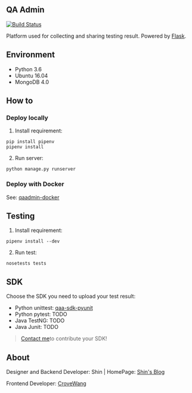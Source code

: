 ## QA Admin

[![Build Status](https://travis-ci.org/intest-tech/qaadmin.svg?branch=master)](https://travis-ci.org/intest-tech/qaadmin)

Platform used for collecting and sharing testing result. Powered by [Flask](https://github.com/pallets/flask).

## Environment

- Python 3.6
- Ubuntu 16.04
- MongoDB 4.0

## How to

### Deploy locally

1. Install requirement:
```
pip install pipenv
pipenv install
```

2. Run server:
```
python manage.py runserver
```

### Deploy with Docker

See: [qaadmin-docker](https://github.com/intest-tech/qaadmin-docker)

## Testing

1. Install requirement:
```
pipenv install --dev
```

2. Run test:
```
nosetests tests
```

## SDK

Choose the SDK you need to upload your test result:

- Python unittest: [qaa-sdk-pyunit](https://github.com/intest-tech/qaa-sdk-pyunit)
- Python pytest: TODO
- Java TestNG: TODO
- Java Junit: TODO

> [Contact me](mailto:ityoung@foxmail.com)to contribute your SDK!

## About

Designer and Backend Developer: Shin | HomePage: [Shin's Blog](https://intest.tech)

Frontend Developer: [CroveWang](https://github.com/orgs/intest-tech/people/MinistryWJW)
